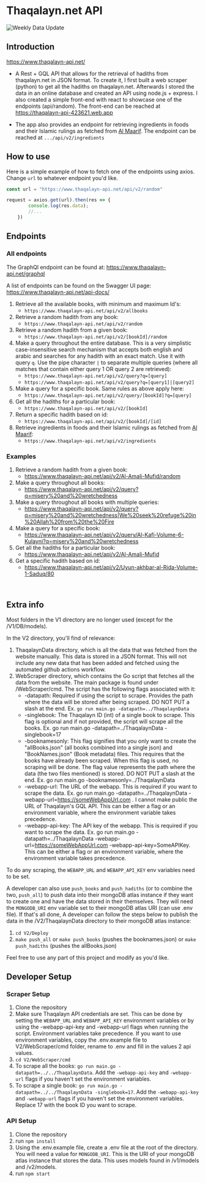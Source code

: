 # Thaqalayn.net API 

![Weekly Data Update](https://github.com/mohammedarab1/ThaqalaynAPI/actions/workflows/main.yml/badge.svg)

## Introduction

https://www.thaqalayn-api.net/

- A Rest + GQL API that allows for the retrieval of hadiths from thaqalayn.net in JSON format. To create it, I first built a web scraper (python) to get all the hadiths on thaqalayn.net. Afterwards I stored the data in an online database and created an API using node.js + express. I also created a simple front-end with react to showcase one of the endpoints (api/random). The front-end can be reached at https://thaqalayn-api-423621.web.app <br>

- The app also provides an endpoint for retrieving ingredients in foods and their Islamic rulings as fetched from [Al Maarif](https://al-m.ca/halalguide/). The endpoint can be reached at `.../api/v2/ingredients` 


## How to use
Here is a simple example of how to fetch one of the endpoints using axios. Change ``url`` to whatever endpoint you'd like.<br>
```javascript
const url = "https://www.thaqalayn-api.net/api/v2/random"

request = axios.get(url).then(res => {
        console.log(res.data);
        //...
    })
```

## Endpoints
### All endpoints

The GraphQl endpoint can be found at: https://www.thaqalayn-api.net/graphql

A list of endpoints can be found on the Swagger UI page: https://www.thaqalayn-api.net/api-docs/

1. Retrieve all the available books, with minimum and maximum Id's:
    - `` https://www.thaqalayn-api.net/api/v2/allbooks `` 
2. Retrieve a random hadith from any book:
    - `` https://www.thaqalayn-api.net/api/v2/random `` 
3. Retrieve a random hadith from a given book: 
    - `` https://www.thaqalayn-api.net/api/v2/[bookId]/random `` 
4. Make a query throughout the entire database. This is a very simplistic case-insensitive search mechanism that accepts both english and arabic and searches for any hadith with an exact match. Use it with query `q`. Use the pipe character `|` to separate multiple queries (where all matches that contain either query 1 OR query 2 are retrieved):
    - `` https://www.thaqalayn-api.net/api/v2/query?q=[query] `` 
    - `` https://www.thaqalayn-api.net/api/v2/query?q=[query1]|[query2] `` 
5. Make a query for a specific book. Same rules as above apply here:
    - `` https://www.thaqalayn-api.net/api/v2/query/[bookId]?q=[query] `` 
6. Get all the hadiths for a particular book:
    - `` https://www.thaqalayn-api.net/api/v2/[bookId] `` 
7. Return a specific hadith based on id:
    - `` https://www.thaqalayn-api.net/api/v2/[bookId]/[id] `` 
8. Retrieve ingredients in foods and their Islamic rulings as fetched from [Al Maarif](https://al-m.ca/halalguide/):
    - `` https://www.thaqalayn-api.net/api/v2/ingredients ``

### Examples
1. Retrieve a random hadith from a given book: 
    - https://www.thaqalayn-api.net/api/v2/Al-Amali-Mufid/random
2. Make a query throughout all books:
    - https://www.thaqalayn-api.net/api/v2/query?q=misery%20and%20wretchedness
2. Make a query throughout all books with multiple queries:
    - https://www.thaqalayn-api.net/api/v2/query?q=misery%20and%20wretchedness|We%20seek%20refuge%20in%20Allah%20from%20the%20Fire
3. Make a query for a specific book:
    - https://www.thaqalayn-api.net/api/v2/query/Al-Kafi-Volume-6-Kulayni?q=misery%20and%20wretchedness
4. Get all the hadiths for a particular book:
    - https://www.thaqalayn-api.net/api/v2/Al-Amali-Mufid
5. Get a specific hadith based on id:
    - https://www.thaqalayn-api.net/api/v2/Uyun-akhbar-al-Rida-Volume-1-Saduq/80

<br>


## Extra info
Most folders in the V1 directory are no longer used (except for the /V1/DB/models).

In the V2 directory, you'll find of relevance:
1. ThaqalaynData directory, which is all the data that was fetched from the website manually. This data is stored in a JSON format. This will not include any new data that has been added and fetched using the automated github actions workflow.
2. WebScraper directory, which contains the Go script that fetches all the data from the website. The main package is found under /WebScraper/cmd. The script has the following flags associated with it:
    - -datapath: Required if using the script to scrape. Provides the path where the data will be stored after being scraped. DO NOT PUT a slash at the end. Ex. `go run main.go -datapath=../ThaqalaynData`
    - -singlebook: The Thaqalayn ID (int) of a single book to scrape. This flag is optional and if not provided, the script will scrape all the books. Ex. go run main.go -datapath=../ThaqalaynData -singlebook=17
    - -booknamesonly: This flag signifies that you only want to create the "allBooks.json" (all books combined into a single json) and "BookNames.json" (Book metadata) files. This requires that the books have already been scraped. When this flag is used, no scraping will be done. The flag value represents the path where the data (the two files mentioned) is stored. DO NOT PUT a slash at the end. Ex. go run main.go -booknamesonly=../ThaqalaynData
    - -webapp-url: The URL of the webapp. This is required if you want to scrape the data. Ex. go run main.go -datapath=../ThaqalaynData -webapp-url=https://someWebAppUrl.com . I cannot make public the URL of Thaqalayn's GQL API. This can be either a flag or an environment variable, where the environment variable takes precedence.
    - -webapp-api-key: The API key of the webapp. This is required if you want to scrape the data. Ex. go run main.go -datapath=../ThaqalaynData -webapp-url=https://someWebAppUrl.com -webapp-api-key=SomeAPIKey. This can be either a flag or an environment variable, where the environment variable takes precedence.

To do any scraping, the `WEBAPP_URL` and `WEBAPP_API_KEY` env variables need to be set.

A developer can also use `push_books` and `push_hadiths` (or to combine the two, `push_all`) to push data into their mongoDB atlas instance if they want to create one and have the data stored in their themselves. They will need the `MONGODB_URI` env variable set to their mongoDB atlas URI (can use .env file). If that's all done, A developer can follow the steps below to publish the data in the /V2/ThaqalaynData directory to their mongoDB atlas instance:
1. `cd V2/Deploy`
2. `make push_all` or `make push_books` (pushes the booknames.json) or `make push_hadiths` (pushes the allBooks.json)


Feel free to use any part of this project and modify as you'd like.


## Developer Setup

### Scraper Setup
1. Clone the repository
2. Make sure Thaqalayn API credentials are set. This can be done by setting the `WEBAPP_URL` and `WEBAPP_API_KEY` environment variables or by using the -webapp-api-key and -webapp-url flags when running the script. Environment variables take precedence. If you want to use environment variables, copy the .env.example file to V2/WebScraper/cmd folder, rename to .env and fill in the values 2 api values.
3. `cd V2/WebScraper/cmd`
4. To scrape all the books: `go run main.go -datapath=../../ThaqalaynData`. Add the `-webapp-api-key` and `-webapp-url` flags if you haven't set the environment variables.
5. To scrape a single book: `go run main.go -datapath=../../ThaqalaynData -singlebook=17`. Add the `-webapp-api-key` and `-webapp-url` flags if you haven't set the environment variables. Replace 17 with the book ID you want to scrape.

### API Setup
1. Clone the repository
2. run `npm install`
3. Using the .env.example file, create a .env file at the root of the directory. You will need a value for `MONGODB_URI`. This is the URI of your mongoDB atlas instance that stores the data. This uses models found in /v1/models and /v2/models.
4. run `npm start`

